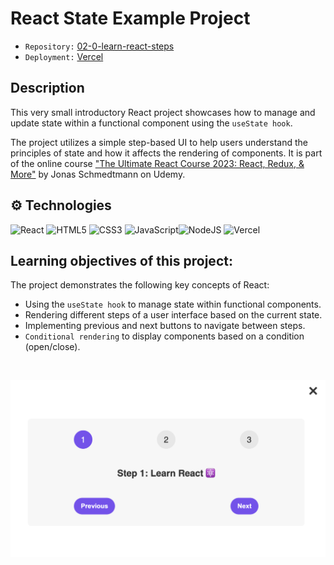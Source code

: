 # React State Example Project

- `Repository:` [02-0-learn-react-steps](https://02-0-learn-react-steps.vercel.app/)
- `Deployment:` [Vercel](https://02-0-learn-react-steps.vercel.app/)

## Description

This very small introductory React project showcases how to manage and update state within a functional component using the `useState hook`.

The project utilizes a simple step-based UI to help users understand the principles of state and how it affects the rendering of components. It is part of the online course ["The Ultimate React Course 2023: React, Redux, & More"](https://www.udemy.com/share/108PTK3@svd7LSKS9ey6F-mAoiPwPf0maT7NoRyTUO4HqpNWgU6hsdF-ESPRYJMbg9njS0DY-g==/) by Jonas Schmedtmann on Udemy.

## ⚙️ Technologies

![React](https://img.shields.io/badge/react-%2320232a.svg?style=for-the-badge&logo=react&logoColor=%2361DAFB) ![HTML5](https://img.shields.io/badge/html5-%23E34F26.svg?style=for-the-badge&logo=html5&logoColor=white) ![CSS3](https://img.shields.io/badge/css3-%231572B6.svg?style=for-the-badge&logo=css3&logoColor=white) ![JavaScript](https://img.shields.io/badge/javascript-%23323330.svg?style=for-the-badge&logo=javascript&logoColor=%23F7DF1E)![NodeJS](https://img.shields.io/badge/node.js-6DA55F?style=for-the-badge&logo=node.js&logoColor=white) ![Vercel](https://img.shields.io/badge/vercel-%23000000.svg?style=for-the-badge&logo=vercel&logoColor=white)

## Learning objectives of this project:

The project demonstrates the following key concepts of React:

- Using the `useState hook` to manage state within functional components.
- Rendering different steps of a user interface based on the current state.
- Implementing previous and next buttons to navigate between steps.
- `Conditional rendering` to display components based on a condition (open/close).

<br>

<div align="center">

![Preview](learn-react-steps.png)

</div>
